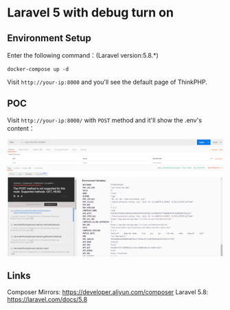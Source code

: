 # Laravel 5 with debug turn on

## Environment Setup

Enter the following command：(Laravel version:5.8.*)

```
docker-compose up -d
```

Visit `http://your-ip:8000` and you'll see the default page of ThinkPHP.

## POC

Visit `http://your-ip:8000/` with `POST` method and it'll show the .env's content：

![](1.png)

## Links

Composer Mirrors: https://developer.aliyun.com/composer
Laravel 5.8: https://laravel.com/docs/5.8
